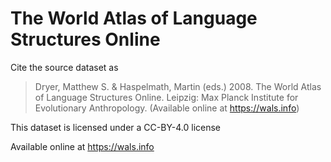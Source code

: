 # The World Atlas of Language Structures Online

Cite the source dataset as

> Dryer, Matthew S. & Haspelmath, Martin (eds.) 2008. The World Atlas of Language Structures Online. Leipzig: Max Planck Institute for Evolutionary Anthropology. (Available online at https://wals.info)

This dataset is licensed under a CC-BY-4.0 license

Available online at https://wals.info
